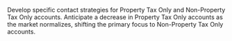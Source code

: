 Develop specific contact strategies for Property Tax Only and Non-Property Tax Only accounts. Anticipate a decrease in Property Tax Only accounts as the market normalizes, shifting the primary focus to Non-Property Tax Only accounts.


